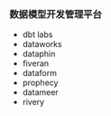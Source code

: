 ### 数据模型开发管理平台
- dbt labs 
- dataworks
- dataphin
- fiveran
- dataform
- prophecy
- datameer
- rivery